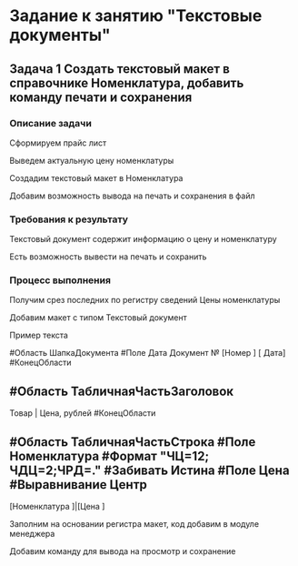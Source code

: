 # Задание к занятию "Текстовые документы"

## Задача 1 Создать текстовый макет в справочнике Номенклатура, добавить команду печати и сохранения

### Описание задачи

Сформируем прайс лист

Выведем актуальную цену номенклатуры

Создадим текстовый макет в Номенклатура

Добавим возможность вывода на печать и сохранения в файл

### Требования к результату

Текстовый документ содержит информацию о цену и номенклатуру

Есть возможность вывести на печать и сохранить

### Процесс выполнения

Получим срез последних по регистру сведений Цены номенклатуры

Добавим макет с типом Текстовый документ

Пример текста

#Область ШапкаДокумента
#Поле Дата
Документ № [Номер ]	[	Дата]
#КонецОбласти

#Область ТабличнаяЧастьЗаголовок
---------------------------------
Товар		|	Цена, рублей
#КонецОбласти

#Область ТабличнаяЧастьСтрока
#Поле Номенклатура
	#Формат "ЧЦ=12; ЧДЦ=2;ЧРД=."
	#Забивать Истина
#Поле Цена
  #Выравнивание Центр
---------------------------------
[Номенклатура	]|[Цена	]

Заполним на основании регистра макет, код добавим в модуле менеджера

Добавим команду для вывода на просмотр и сохранение
